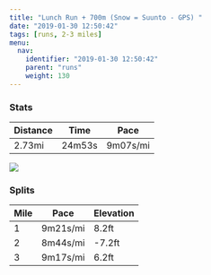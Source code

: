 ```yaml
---
title: "Lunch Run + 700m (Snow = Suunto - GPS) "
date: "2019-01-30 12:50:42"
tags: [runs, 2-3 miles]
menu:
  nav:
    identifier: "2019-01-30 12:50:42"
    parent: "runs"
    weight: 130
---
```


### Stats

| Distance | Time | Pace |
|----------|------|------|
|2.73mi|24m53s|9m07s/mi|

<img src='https://maps.googleapis.com/maps/api/staticmap?maptype=roadmap&path=enc:gwieI~yzLxF|OrHzh@k@bAEoB~@nYoAza@pAuQa@k[x@cFeHyd@kHc[_K{O{Ds@_E{EkEsRVgGyAu@OtE&key=AIzaSyC1MId7bFpkLXNAaYhBSTb8jLyiSqzbDtM&size=800x800&markers=color:yellow|label:S|53.46692,-2.27248&markers=color:green|label:F|53.472149999999985,-2.264549999999999'>

### Splits

| Mile | Pace | Elevation |
|------|------|-----------|
|1|9m21s/mi|8.2ft|
|2|8m44s/mi|-7.2ft|
|3|9m17s/mi|6.2ft|
